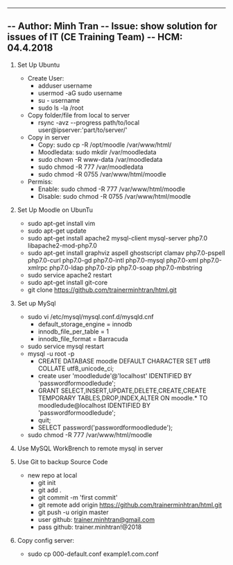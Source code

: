 -----------
-- Author: Minh Tran
-- Issue: show solution for issues of IT (CE Training Team)
-- HCM: 04.4.2018
-----------
1. Set Up Ubuntu 
    - Create User: 
        + adduser username
        + usermod -aG sudo username
        + su - username
        + sudo ls -la /root
    - Copy folder/file from local to server
        + rsync -avz --progress path/to/local user@ipserver:'part/to/server/'
    - Copy in server
        - Copy: sudo cp -R /opt/moodle /var/www/html/
        - Moodledata: sudo mkdir /var/moodledata
        - sudo chown -R www-data /var/moodledata
        - sudo chmod -R 777 /var/moodledata
        - sudo chmod -R 0755 /var/www/html/moodle
    - Permiss:
        + Enable: sudo chmod -R 777 /var/www/html/moodle
        + Disable: sudo chmod -R 0755 /var/www/html/moodle



2. Set Up Moodle on UbunTu
    - sudo apt-get install vim
    - sudo apt-get update
    - sudo apt-get install apache2 mysql-client mysql-server php7.0 libapache2-mod-php7.0
    - sudo apt-get install graphviz aspell ghostscript clamav php7.0-pspell php7.0-curl php7.0-gd php7.0-intl php7.0-mysql php7.0-xml php7.0-xmlrpc php7.0-ldap php7.0-zip php7.0-soap php7.0-mbstring
    - sudo service apache2 restart
    - sudo apt-get install git-core
    - git clone https://github.com/trainerminhtran/html.git
3. Set up MySql
    - sudo vi /etc/mysql/mysql.conf.d/mysqld.cnf
        + default_storage_engine = innodb
        + innodb_file_per_table = 1
        + innodb_file_format = Barracuda
    - sudo service mysql restart
    - mysql -u root -p
        + CREATE DATABASE moodle DEFAULT CHARACTER SET utf8 COLLATE utf8_unicode_ci;
        + create user 'moodledude'@'localhost' IDENTIFIED BY 'passwordformoodledude';
        + GRANT SELECT,INSERT,UPDATE,DELETE,CREATE,CREATE TEMPORARY TABLES,DROP,INDEX,ALTER ON moodle.* TO moodledude@localhost IDENTIFIED BY 'passwordformoodledude';
        + quit;
        + SELECT password('passwordformoodledude');
    - sudo chmod -R 777 /var/www/html/moodle
4. Use MySQL WorkBrench to remote mysql in server
5. Use Git to backup Source Code
    - new repo at local
        + git init
        + git add .
        + git commit -m 'first commit'
        + git remote add origin https://github.com/trainerminhtran/html.git
        + git push -u origin master
        + user github: trainer.minhtran@gmail.com
        + pass github: trainer.minhtran!@2018
6. Copy config server: 
    - sudo cp 000-default.conf example1.com.conf